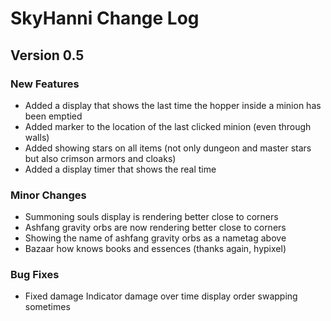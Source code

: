 # SkyHanni Change Log

## Version 0.5

### New Features
- Added a display that shows the last time the hopper inside a minion has been emptied
- Added marker to the location of the last clicked minion (even through walls)
- Added showing stars on all items (not only dungeon and master stars but also crimson armors and cloaks)
- Added a display timer that shows the real time

### Minor Changes
- Summoning souls display is rendering better close to corners
- Ashfang gravity orbs are now rendering better close to corners
- Showing the name of ashfang gravity orbs as a nametag above
- Bazaar how knows books and essences (thanks again, hypixel)

### Bug Fixes
- Fixed damage Indicator damage over time display order swapping sometimes